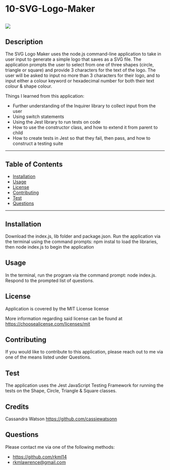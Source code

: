 # 10-SVG-Logo-Maker
  ![](https://img.shields.io/badge/license-mit-blue) 
 ------------------
  ## Description

  The SVG Logo Maker uses the node.js command-line application to take in user input to generate a simple logo that saves as a SVG file.  The application prompts the user to select from one of three shapes (circle, triangle or square) and provide 3 characters for the text of the logo.   The user will be asked to input no more than 3 characters for their logo, and to input either a colour keyword or hexadecimal number for both their text colour & shape colour.  

Things I learned from this application:
* Further understanding of the Inquirer library to collect input from the user
* Using switch statements
* Using the Jest library to run tests on code
* How to use the constructor class, and how to extend it from parent to child
* How to create tests in Jest so that they fail, then pass, and how to construct a testing suite


------------------
## Table of Contents 

  - [Installation](#installation)
  - [Usage](#usage)
  - [License](#license)
  - [Contributing](#contributing)
  - [Test](#test)
  - [Questions](#questions)

  ------------------


  ## Installation

  Download the index.js, lib folder and package.json.  Run the application via the terminal using the command prompts: npm instal to load the libraries, then node index.js to begin the application


  ## Usage

  In the terminal, run the program via the command prompt: node index.js.  Respond to the prompted list of questions.


  ## License

  Application is covered by the MIT License license 

  More information regarding said license can be found at https://choosealicense.com/licenses/mit
 

  ## Contributing 
  If you would like to contribute to this application, please reach out to me via one of the means listed under Questions.
  



  ## Test
The application uses the Jest JavaScript Testing Framework for running the tests on the Shape, Circle, Triangle & Square classes. 


  ## Credits

Cassandra Watson https://github.com/cassiewatsonn 
  

## Questions
   Please contact me via one of the following methods: 
   
   * https://github.com/rkml14
   * rkmlawrence@gmail.com
